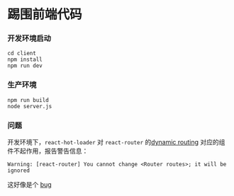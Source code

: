 # 踢围前端代码

### 开发环境启动

```
cd client
npm install
npm run dev
```

### 生产环境

```
npm run build
node server.js
```

### 问题

开发环境下，`react-hot-loader` 对 `react-router` 的[dynamic routing](https://github.com/ReactTraining/react-router/blob/master/docs/guides/DynamicRouting.md) 对应的组件不起作用，报告警告信息：

```
Warning: [react-router] You cannot change <Router routes>; it will be ignored
```

这好像是个 [bug](https://github.com/gaearon/react-hot-loader/issues/288)
